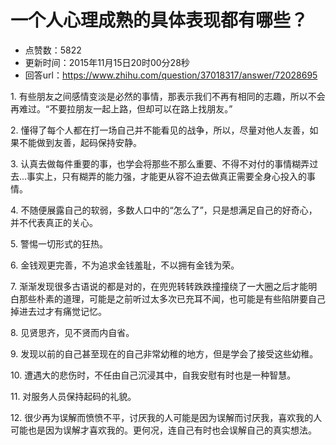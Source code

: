 # 一个人心理成熟的具体表现都有哪些？
- 点赞数：5822
- 更新时间：2015年11月15日20时00分28秒
- 回答url：https://www.zhihu.com/question/37018317/answer/72028695
<body>
 <p data-pid="3n_wYLlJ">1. 有些朋友之间感情变淡是必然的事情，那表示我们不再有相同的志趣，所以不会再难过。“不要拉朋友一起上路，但却可以在路上找朋友。”</p>
 <p data-pid="O_HgBgQV">2. 懂得了每个人都在打一场自己并不能看见的战争，所以，尽量对他人友善，如果不能做到友善，起码保持安静。</p>
 <p data-pid="Kb6oFtYq">3. 认真去做每件重要的事，也学会将那些不那么重要、不得不对付的事情糊弄过去...事实上，只有糊弄的能力强，才能更从容不迫去做真正需要全身心投入的事情。</p>
 <p data-pid="Nljo5jE4">4. 不随便展露自己的软弱，多数人口中的“怎么了”，只是想满足自己的好奇心，并不代表真正的关心。</p>
 <p data-pid="j-wVJAMU">5. 警惕一切形式的狂热。</p>
 <p data-pid="ZTRLqsLo">6. 金钱观更完善，不为追求金钱羞耻，不以拥有金钱为荣。</p>
 <p data-pid="ToL6hgIG">7. 渐渐发现很多古语说的都是对的，在兜兜转转跌跌撞撞绕了一大圈之后才能明白那些朴素的道理，可能是之前听过太多次已充耳不闻，也可能是有些陷阱要自己掉进去过才有痛觉记忆。</p>
 <p data-pid="Pby8RO8d">8. 见贤思齐，见不贤而内自省。</p>
 <p data-pid="jkYLsZWh">9. 发现以前的自己甚至现在的自己非常幼稚的地方，但是学会了接受这些幼稚。</p>
 <p data-pid="4BQk5irm">10. 遭遇大的悲伤时，不任由自己沉浸其中，自我安慰有时也是一种智慧。</p>
 <p data-pid="TfsZIi-u">11. 对服务人员保持起码的礼貌。</p>
 <p data-pid="JMKfoaft">12. 很少再为误解而愤愤不平，讨厌我的人可能是因为误解而讨厌我，喜欢我的人可能也是因为误解才喜欢我的。更何况，连自己有时也会误解自己的真实想法。</p>
</body>